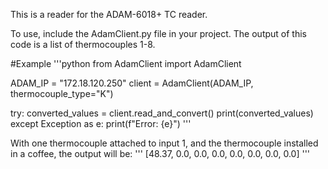 This is a reader for the ADAM-6018+ TC reader.

To use, include the AdamClient.py file in your project.
The output of this code is a list of thermocouples 1-8.

#Example
'''python
from AdamClient import AdamClient

ADAM_IP = "172.18.120.250"
client = AdamClient(ADAM_IP, thermocouple_type="K")

try:
    converted_values = client.read_and_convert()
    print(converted_values)
except Exception as e:
    print(f"Error: {e}")
'''

With one thermocouple attached to input 1, and the thermocouple installed in a coffee, the output will be:
'''
[48.37, 0.0, 0.0, 0.0, 0.0, 0.0, 0.0, 0.0]
'''